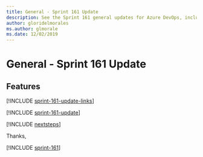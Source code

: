 ```yaml
---
title: General - Sprint 161 Update
description: See the Sprint 161 general updates for Azure DevOps, including next steps.
author: gloridelmorales
ms.author: glmorale
ms.date: 12/02/2019
---
```


# General - Sprint 161 Update

## Features

[!INCLUDE [sprint-161-update-links](../includes/general/sprint-161-update-links.md)]

[!INCLUDE [sprint-161-update](../includes/general/sprint-161-update.md)]

[!INCLUDE [nextsteps](../includes/nextsteps.md)]

Thanks,

[!INCLUDE [sprint-161](../includes/signer/sprint-161.md)]

